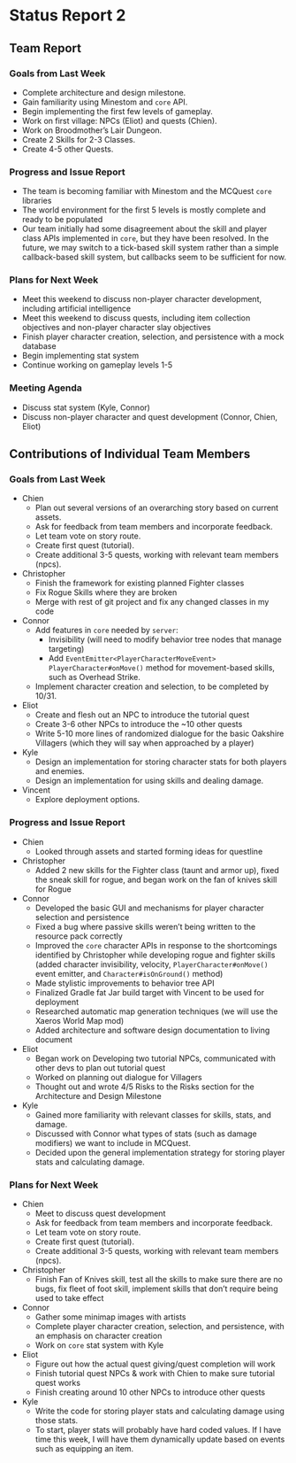 # Status Report 2

## Team Report

### Goals from Last Week

- Complete architecture and design milestone.
- Gain familiarity using Minestom and `core` API.
- Begin implementing the first few levels of gameplay.
- Work on first village: NPCs (Eliot) and quests (Chien).
- Work on Broodmother’s Lair Dungeon.
- Create 2 Skills for 2-3 Classes.
- Create 4-5 other Quests.

### Progress and Issue Report

- The team is becoming familiar with Minestom and the MCQuest `core` libraries
- The world environment for the first 5 levels is mostly complete and ready to
  be populated
- Our team initially had some disagreement about the skill and player class APIs
  implemented in `core`, but they have been resolved. In the future, we may
  switch to a tick-based skill system rather than a simple callback-based skill
  system, but callbacks seem to be sufficient for now.

### Plans for Next Week

- Meet this weekend to discuss non-player character development, including
  artificial intelligence
- Meet this weekend to discuss quests, including item collection objectives and
  non-player character slay objectives
- Finish player character creation, selection, and persistence with a mock
  database
- Begin implementing stat system
- Continue working on gameplay levels 1-5

### Meeting Agenda

- Discuss stat system (Kyle, Connor)
- Discuss non-player character and quest development (Connor, Chien, Eliot)

## Contributions of Individual Team Members

### Goals from Last Week

- Chien
  - Plan out several versions of an overarching story based on current assets.
  - Ask for feedback from team members and incorporate feedback.
  - Let team vote on story route.
  - Create first quest (tutorial).
  - Create additional 3-5 quests, working with relevant team members (npcs).
- Christopher
  - Finish the framework for existing planned Fighter classes
  - Fix Rogue Skills where they are broken
  - Merge with rest of git project and fix any changed classes in my code
- Connor
  - Add features in `core` needed by `server`:
    - Invisibility (will need to modify behavior tree nodes that manage
      targeting)
    - Add `EventEmitter<PlayerCharacterMoveEvent> PlayerCharacter#onMove()`
      method for movement-based skills, such as Overhead Strike.
  - Implement character creation and selection, to be completed by 10/31.
- Eliot
  - Create and flesh out an NPC to introduce the tutorial quest
  - Create 3-6 other NPCs to introduce the ~10 other quests
  - Write 5-10 more lines of randomized dialogue for the basic Oakshire
    Villagers (which they will say when approached by a player)
- Kyle
  - Design an implementation for storing character stats for both players and
    enemies.
  - Design an implementation for using skills and dealing damage.
- Vincent
  - Explore deployment options.

### Progress and Issue Report

- Chien
  - Looked through assets and started forming ideas for questline
- Christopher
  - Added 2 new skills for the Fighter class (taunt and armor up), fixed the
    sneak skill for rogue, and began work on the fan of knives skill for Rogue
- Connor
  - Developed the basic GUI and mechanisms for player character selection and
    persistence
  - Fixed a bug where passive skills weren’t being written to the resource pack
    correctly
  - Improved the `core` character APIs in response to the shortcomings
    identified by Christopher while developing rogue and fighter skills (added
    character invisibility, velocity, `PlayerCharacter#onMove()` event emitter,
    and `Character#isOnGround()` method)
  - Made stylistic improvements to behavior tree API
  - Finalized Gradle fat Jar build target with Vincent to be used for deployment
  - Researched automatic map generation techniques (we will use the Xaeros World
    Map mod)
  - Added architecture and software design documentation to living document
- Eliot
  - Began work on Developing two tutorial NPCs, communicated with other devs to
    plan out tutorial quest
  - Worked on planning out dialogue for Villagers
  - Thought out and wrote 4/5 Risks to the Risks section for the Architecture
    and Design Milestone
- Kyle
  - Gained more familiarity with relevant classes for skills, stats, and damage.
  - Discussed with Connor what types of stats (such as damage modifiers) we want
    to include in MCQuest.
  - Decided upon the general implementation strategy for storing player stats
    and calculating damage.

### Plans for Next Week

- Chien
  - Meet to discuss quest development
  - Ask for feedback from team members and incorporate feedback.
  - Let team vote on story route.
  - Create first quest (tutorial).
  - Create additional 3-5 quests, working with relevant team members (npcs).
- Christopher
  - Finish Fan of Knives skill, test all the skills to make sure there are no
    bugs, fix fleet of foot skill, implement skills that don’t require being
    used to take effect
- Connor
  - Gather some minimap images with artists
  - Complete player character creation, selection, and persistence, with an
    emphasis on character creation
  - Work on `core` stat system with Kyle
- Eliot
  - Figure out how the actual quest giving/quest completion will work
  - Finish tutorial quest NPCs & work with Chien to make sure tutorial quest
    works
  - Finish creating around 10 other NPCs to introduce other quests
- Kyle
  - Write the code for storing player stats and calculating damage using those
    stats.
  - To start, player stats will probably have hard coded values. If I have time
    this week, I will have them dynamically update based on events such as
    equipping an item.
